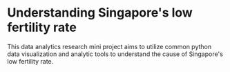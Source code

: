 # Understanding Singapore's low fertility rate
This data analytics research mini project aims to utilize common python data visualization and analytic tools to understand the cause of Singapore's low fertility rate.
